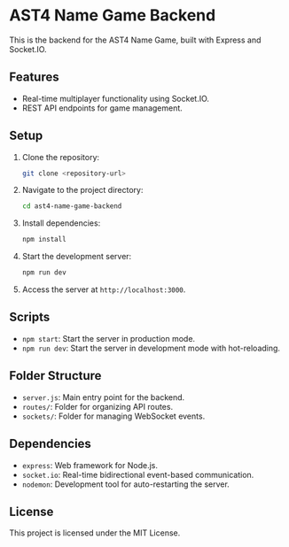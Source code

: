 # AST4 Name Game Backend

This is the backend for the AST4 Name Game, built with Express and Socket.IO.

## Features
- Real-time multiplayer functionality using Socket.IO.
- REST API endpoints for game management.

## Setup

1. Clone the repository:
   ```bash
   git clone <repository-url>
   ```

2. Navigate to the project directory:
   ```bash
   cd ast4-name-game-backend
   ```

3. Install dependencies:
   ```bash
   npm install
   ```

4. Start the development server:
   ```bash
   npm run dev
   ```

5. Access the server at `http://localhost:3000`.

## Scripts
- `npm start`: Start the server in production mode.
- `npm run dev`: Start the server in development mode with hot-reloading.

## Folder Structure
- `server.js`: Main entry point for the backend.
- `routes/`: Folder for organizing API routes.
- `sockets/`: Folder for managing WebSocket events.

## Dependencies
- `express`: Web framework for Node.js.
- `socket.io`: Real-time bidirectional event-based communication.
- `nodemon`: Development tool for auto-restarting the server.

## License
This project is licensed under the MIT License.
